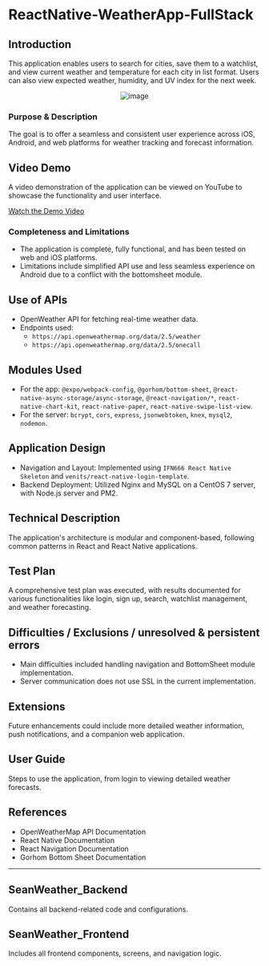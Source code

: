 # ReactNative-WeatherApp-FullStack

## Introduction
This application enables users to search for cities, save them to a watchlist, and view current weather and temperature for each city in list format. Users can also view expected weather, humidity, and UV index for the next week.
 
<p align="center">
  <img alt="image" src="https://github.com/SeanBaek111/ReactNative-WeatherApp-FullStack/assets/33170173/9951efa7-e4d3-4655-8ede-2b52b294a998">  
</p>


### Purpose & Description
The goal is to offer a seamless and consistent user experience across iOS, Android, and web platforms for weather tracking and forecast information.

## Video Demo
A video demonstration of the application can be viewed on YouTube to showcase the functionality and user interface.
 
[Watch the Demo Video](https://youtu.be/FShH5CibNI4)

### Completeness and Limitations
- The application is complete, fully functional, and has been tested on web and iOS platforms.
- Limitations include simplified API use and less seamless experience on Android due to a conflict with the bottomsheet module.

## Use of APIs
- OpenWeather API for fetching real-time weather data.
- Endpoints used:
  - `https://api.openweathermap.org/data/2.5/weather`
  - `https://api.openweathermap.org/data/2.5/onecall`

## Modules Used
- For the app: `@expo/webpack-config`, `@gorhom/bottom-sheet`, `@react-native-async-storage/async-storage`, `@react-navigation/*`, `react-native-chart-kit`, `react-native-paper`, `react-native-swipe-list-view`.
- For the server: `bcrypt`, `cors`, `express`, `jsonwebtoken`, `knex`, `mysql2`, `nodemon`.

## Application Design
- Navigation and Layout: Implemented using `IFN666 React Native Skeleton` and `venits/react-native-login-template`.
- Backend Deployment: Utilized Nginx and MySQL on a CentOS 7 server, with Node.js server and PM2.

## Technical Description
The application's architecture is modular and component-based, following common patterns in React and React Native applications.

## Test Plan
A comprehensive test plan was executed, with results documented for various functionalities like login, sign up, search, watchlist management, and weather forecasting.

## Difficulties / Exclusions / unresolved & persistent errors
- Main difficulties included handling navigation and BottomSheet module implementation.
- Server communication does not use SSL in the current implementation.

## Extensions
Future enhancements could include more detailed weather information, push notifications, and a companion web application.

## User Guide
Steps to use the application, from login to viewing detailed weather forecasts.

## References
- OpenWeatherMap API Documentation
- React Native Documentation
- React Navigation Documentation
- Gorhom Bottom Sheet Documentation

---
## SeanWeather_Backend
Contains all backend-related code and configurations.

## SeanWeather_Frontend
Includes all frontend components, screens, and navigation logic.
